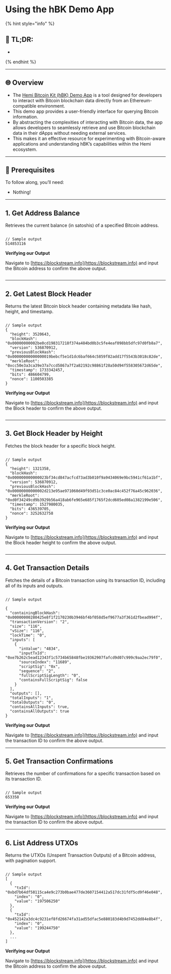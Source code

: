 # Using the hBK Demo App

{% hint style="info" %}
## 📜 **TL;DR:**

*
{% endhint %}

***

## 🌐 Overview

* The [Hemi Bitcoin Kit (hBK) Demo App](https://bitcoin-kit.hemi.xyz/code-editor) is a tool designed for developers to interact with Bitcoin blockchain data directly from an Ethereum-compatible environment.&#x20;
* This demo app provides a user-friendly interface for querying Bitcoin information.
* By abstracting the complexities of interacting with Bitcoin data, the app allows developers to seamlessly retrieve and use Bitcoin blockchain data in their dApps without needing external services.&#x20;
* This makes it an effective resource for experimenting with Bitcoin-aware applications and understanding hBK’s capabilities within the Hemi ecosystem.

***

## 🏁 Prerequisites

To follow along, you’ll need:

* Nothing!

***

## 1. Get Address Balance

Retrieves the current balance (in satoshis) of a specified Bitcoin address.

<figure><img src="../../../.gitbook/assets/image (87).png" alt=""><figcaption></figcaption></figure>

```
// Sample output
514853116
```

**Verifying our Output**

Navigate to [https://blockstream.info](https://blockstream.info) and input the Bitcoin address to confirm the above output.

<figure><img src="../../../.gitbook/assets/image (92).png" alt=""><figcaption></figcaption></figure>

***

## 2. Get Latest Block Header

Returns the latest Bitcoin block header containing metadata like hash, height, and timestamp.

<figure><img src="../../../.gitbook/assets/image (84).png" alt=""><figcaption></figcaption></figure>

```
// Sample output
{
  "height": 3520643,
  "blockHash": "0x00000000002be0cd198317218f374a484bd0b3c5fe4eaf098bb5dfc97d0fb8a7",
  "version": 536870912,
  "previousBlockHash": "0x00000000000000019bebcf5e1d1dc6baf664c5859f82add17f5543b3018c82de",
  "merkleRoot": "0xcc50e3a3ca39e37a7ccd5867a7f2a82192c98861f28a50d94f558305672d65de",
  "timestamp": 1733342457,
  "bits": 486604799,
  "nonce": 1100503385
}
```

**Verifying our Output**

Navigate to [https://blockstream.info](https://blockstream.info) and input the Block header to confirm the above output.

<figure><img src="../../../.gitbook/assets/image (85).png" alt=""><figcaption></figcaption></figure>

***

## 3. Get Block Header by Height

Fetches the block header for a specific block height.

<figure><img src="../../../.gitbook/assets/image (90).png" alt=""><figcaption></figcaption></figure>

```
// Sample output
{
  "height": 1321358,
  "blockHash": "0x000000000000023bf34cd847acfcd73ad3b010f9a9434069e9bc5941cf61a1bf",
  "version": 536870912,
  "previousBlockHash": "0x00000000000002d213e95ae971060d49f93d51c3ce0ac84c452f76a45c962036",
  "merkleRoot": "0xd0f34249cd9b3929b56a418ab6fe965e685f1765f2dcd605ed08a1382199e506",
  "timestamp": 1527980035,
  "bits": 436539705,
  "nonce": 3252632758
}
```

**Verifying our Output**

Navigate to [https://blockstream.info](https://blockstream.info) and input the Block header height to confirm the above output.

<figure><img src="../../../.gitbook/assets/image (96).png" alt=""><figcaption></figcaption></figure>

***

## 4. Get Transaction Details

Fetches the details of a Bitcoin transaction using its transaction ID, including all of its inputs and outputs.

<figure><img src="../../../.gitbook/assets/image (97).png" alt=""><figcaption></figcaption></figure>

```
// Sample output

{
  "containingBlockHash": "0x00000000280425e8f1f2170230b3946bf4bf058d5ef9677a3f361d2fbead994f",
  "transactionVersion": "2",
  "size": "116",
  "vSize": "116",
  "lockTime": "0",
  "inputs": [
    {
      "inValue": "4834",
      "inputTxId": "0xe7b262c5ead12343f1c5734b65848fbe19362907fafcd9d07c999c9aa2ec79f0",
      "sourceIndex": "11689",
      "scriptSig": "0x",
      "sequence": "2",
      "fullScriptSigLength": "0",
      "containsFullScriptSig": false
    }
  ],
  "outputs": [],
  "totalInputs": "1",
  "totalOutputs": "0",
  "containsAllInputs": true,
  "containsAllOutputs": true
}
```

**Verifying our Output**

Navigate to [https://blockstream.info](https://blockstream.info) and input the transaction ID to confirm the above output.

***

## 5. Get Transaction Confirmations

Retrieves the number of confirmations for a specific transaction based on its transaction ID.

<figure><img src="../../../.gitbook/assets/image (89).png" alt=""><figcaption></figcaption></figure>

```
// Sample output
653358
```

**Verifying our Output**

Navigate to [https://blockstream.info](https://blockstream.info) and input the transaction ID to confirm the above output.

***

## 6. List Address UTXOs

Returns the UTXOs (Unspent Transaction Outputs) of a Bitcoin address, with pagination support.

<figure><img src="../../../.gitbook/assets/image (91).png" alt=""><figcaption></figcaption></figure>

```
// Sample output
[
  {
    "txId": "0xbd7b64df58115ca4e9c273b0bae477de3607154412a517dc31fdf5cd9f46e048",
    "index": "0",
    "value": "197506250"
  },
  {
    "txId": "0x452142a3dc4c9231ef8fd26674fa31ad55dfac5e880183d4b9d7452dd84e8b4f",
    "index": "0",
    "value": "199244750"
  },
  ...
]
```

**Verifying our Output**

Navigate to [https://blockstream.info](https://blockstream.info) and input the Bitcoin address to confirm the above output.

